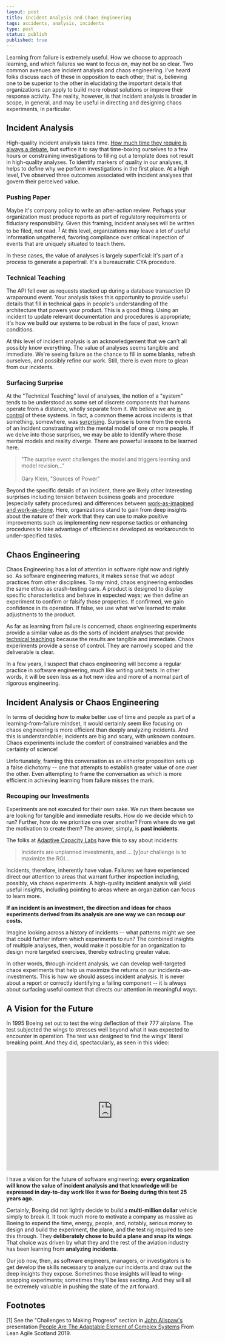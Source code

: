```yaml
---
layout: post
title: Incident Analysis and Chaos Engineering
tags: accidents, analysis, incidents
type: post
status: publish
published: true
---
```


Learning from failure is extremely useful. How we choose to approach learning,
and which failures we want to focus on, may not be so clear. Two common avenues
are incident analysis and chaos engineering. I've heard folks discuss each of
these in opposition to each other; that is, believing one to be superior to the
other in elucidating the important details that organizations can apply to build
more robust solutions or improve their response activity. The reality, however,
is that incident analysis is broader in scope, in general, and may be useful in
directing and designing chaos experiments, in particular.

## Incident Analysis

High-quality incident analysis takes time.
[How much time they require is always a debate](/posts/when-does-an-investigation-end.html),
but suffice it to say that time-boxing ourselves to a few hours or constraining
investigations to filling out a template does not result in high-quality
analyses. To identify markers of quality in our analyses, it helps to define why
we perform investigations in the first place. At a high level, I've observed
three outcomes associated with incident analyses that govern their perceived
value.

### Pushing Paper

Maybe it's company policy to write an after-action review. Perhaps your
organization must produce reports as part of regulatory requirements or
fiduciary responsibility. Given this framing, incident analyses will be written
to be filed, not read. <sup>[1](#fn1)</sup> At this level, organizations may
leave a lot of useful information ungathered, favoring compliance over critical
inspection of events that are uniquely situated to teach them.

In these cases, the value of analyses is largely superficial: it's part of a
process to generate a papertrail. It's a bureaucratic CYA procedure.

### Technical Teaching

The API fell over as requests stacked up during a database transaction ID
wraparound event. Your analysis takes this opportunity to provide useful details
that fill in technical gaps in people's understanding of the architecture that
powers your product. This is a good thing. Using an incident to update relevant
documentation and procedures is appropriate; it's how we build our systems to be
robust in the face of past, known conditions.

At this level of incident analysis is an acknowledgement that we can't all
possibly know everything. The value of analyses seems tangible and immediate.
We're seeing failure as the chance to fill in some blanks, refresh ourselves,
and possibly refine our work. Still, there is even more to glean from our
incidents.

### Surfacing Surprise

At the "Technical Teaching" level of analyses, the notion of a "system" tends to
be understood as some set of discrete components that humans operate from a
distance, wholly separate from it. We believe we are
[in control](/posts/control-is-an-illusion.html) of these systems. In fact, a
common theme across incidents is that something, somewhere, was
[surprising](https://snafucatchers.github.io/#3_4_2_Surprise). Surprise is borne
from the events of an incident constrasting with the mental model of one or more
people. If we delve into those surprises, we may be able to identify where those
mental models and reality diverge. There are powerful lessons to be learned here.

> "The surprise event challenges the model and triggers learning and model
revision..."
> <br><br>
> Gary Klein, "Sources of Power"

Beyond the specific details of an incident, there are likely other interesting
surprises including tension between business goals and procedure (especially
safety procedures) and differences between
[work-as-imagined and work-as-done](https://humanisticsystems.com/2016/12/05/the-varieties-of-human-work/).
Here, organizations stand to gain from deep insights about the nature of their
work that they can use to make positive improvements such as implementing new
response tactics or enhancing procedures to take advantage of efficiencies
developed as workarounds to under-specified tasks.

## Chaos Engineering

Chaos Engineering has a lot of attention in software right now and rightly so.
As software engineering matures, it makes sense that we adopt practices from
other disciplines. To my mind, chaos engineering embodies the same ethos as
crash-testing cars. A product is designed to display specific characteristics
and behave in expected ways; we then define an experiment to confirm or falsify
those properties. If confirmed, we gain confidence in its operation. If false,
we use what we've learned to make adjustments to the product.

As far as learning from failure is concerned, chaos engineering experiments
provide a similar value as do the sorts of incident analyses that provide
[technical teachings](#technical-teaching) because the results are tangible and
immediate. Chaos experiments provide a sense of control. They are narrowly
scoped and the deliverable is clear.

In a few years, I suspect that chaos engineering will become a regular practice
in software engineering, much like writing unit tests. In other words, it will
be seen less as a hot new idea and more of a normal part of rigorous engineering.

## Incident Analysis or Chaos Engineering

In terms of deciding how to make better use of time and people as part of a
learning-from-failure mindset, it would certainly seem like focusing on chaos
engineering is more efficient than deeply analyzing incidents. And this is
understandable; incidents are big and scary, with unknown contours. Chaos
experiments include the comfort of constrained variables and the certainty of
science!

Unfortunately, framing this conversation as an either/or proposition sets up a
false dichotomy -- one that attempts to establish greater value of one over the
other. Even attempting to frame the conversation as which is more efficient in
achieving learning from failure misses the mark.

### Recouping our Investments

Experiments are not executed for their own sake. We run them because we are
looking for tangible and immediate results. How do we decide which to run?
Further, how do we prioritize one over another? From where do we get the
motivation to create them? The answer, simply, is **past incidents**.

The folks at [Adaptive Capacity Labs](https://www.adaptivecapacitylabs.com/)
have this to say about incidents:

> Incidents are unplanned investments, and ... [y]our challenge is to maximize
the ROI...

Incidents, therefore, inherently have value. Failures we have experienced direct
our attention to areas that warrant further inspection including, possibly, via
chaos experiments. A high-quality incident analysis will yield useful insights,
including pointing to areas where an organization can focus to learn more.

**If an incident is an investment, the direction and ideas for chaos experiments
derived from its analysis are one way we can recoup our costs.**

Imagine looking across a history of incidents -- what patterns might we see that
could further inform which experiments to run? The combined insights of multiple
analyses, then, would make it possible for an organization to design more
targeted exercises, thereby extracting greater value.

In other words, through incident analysis, we can develop well-targeted chaos
experiments that help us maximize the returns on our incidents-as-investments.
This is how we should assess incident analysis. It is never about a report or
correctly identifying a failing component -- it is always about surfacing useful
context that directs our attention in meaningful ways.

## A Vision for the Future

In 1995 Boeing set out to test the wing deflection of their 777 airplane. The
test subjected the wings to stresses well beyond what it was expected to
encounter in operation. The test was designed to find the wings' literal
breaking point. And they did, spectacularly, as seen in this video:

<iframe width="560" height="315" src="https://www.youtube.com/embed/Ai2HmvAXcU0" frameborder="0" allow="accelerometer; autoplay; encrypted-media; gyroscope; picture-in-picture" allowfullscreen></iframe>

I have a vision for the future of software engineering: **every organization
will know the value of incident analysis and that knowledge will be expressed in 
day-to-day work like it was for Boeing during this test 25 years ago**.

Certainly, Boeing did not lightly decide to build a **multi-million dollar**
vehicle simply to break it. It took much more to motivate a company as massive
as Boeing to expend the time, energy, people, and, notably, serious money to
design and build the experiment, the plane, and the test rig required to see
this through. They **deliberately chose to build a plane and snap its wings**.
That choice was driven by what they and the rest of the aviation industry has
been learning from **analyzing incidents**.

Our job now, then, as software engineers, managers, or investigators is to get
develop the skills necessary to analyze our incidents and draw out the deep
insights they expose. Sometimes those insights will lead to wing-snapping
experiments; sometimes they'll be less exciting. And they will all be extremely
valuable in pushing the state of the art forward.

## Footnotes

<a name="fn1"></a>
[1] See the "Challenges to Making Progress" section in [John Allspaw's](https://twitter.com/allspaw) presentation
[People Are The Adaptable Element of Complex Systems](https://2019.leanagile.scot/sites/2019.leanagile.scot/files/resources/LAS%202019%20Allspaw.pdf) From Lean Agile Scotland 2019.
